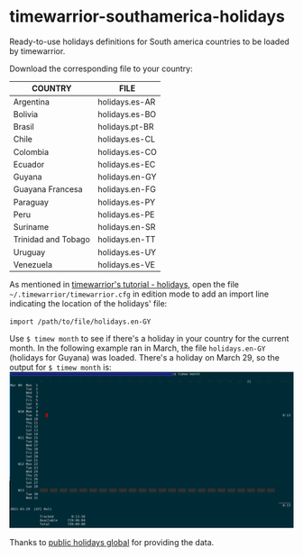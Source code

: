 # timewarrior-southamerica-holidays

Ready-to-use holidays definitions for South america countries to be loaded by timewarrior.

Download the corresponding file to your country:


COUNTRY 					|   FILE 
----------------------------|------------------
Argentina 					|	holidays.es-AR
Bolivia 					|	holidays.es-BO
Brasil						|	holidays.pt-BR
Chile 						|	holidays.es-CL
Colombia 					|	holidays.es-CO
Ecuador 					|	holidays.es-EC
Guyana  	 				|   holidays.en-GY
Guayana Francesa 			|   holidays.en-FG
Paraguay 					|	holidays.es-PY
Peru 						|	holidays.es-PE
Suriname   					|   holidays.en-SR
Trinidad and Tobago 		|   holidays.en-TT
Uruguay 					|	holidays.es-UY
Venezuela 					|	holidays.es-VE



As mentioned in [timewarrior's tutorial - holidays](https://timewarrior.net/docs/tutorial.html#holidays), 
open the file `~/.timewarrior/timewarrior.cfg` in edition mode to add an import line indicating the location of the holidays\' file:

`import /path/to/file/holidays.en-GY`


Use  `$ timew month`  to see if there's a holiday in your country for the current month.
In the following example ran in March, the file `holidays.en-GY` (holidays for Guyana) was loaded. There's a holiday on March 29, so the output for `$ timew month` is:
![output](https://raw.githubusercontent.com/rizel/timewarrior-southamerica-holidays/master/output.png)

Thanks to [public holidays global](https://publicholidays.global/) for providing the data.
